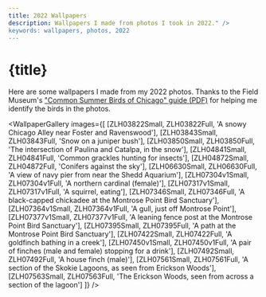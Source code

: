```yaml
---
title: 2022 Wallpapers
description: Wallpapers I made from photos I took in 2022." />
keywords: wallpapers, photos, 2022
---
```


<script>
  import ZLH03822Small from '$lib/assets/images/wallpapers/2022/ZLH03822.png?w=650&imagetools';
  import ZLH03843Small from '$lib/assets/images/wallpapers/2022/ZLH03843.png?w=650&imagetools';
  import ZLH03850Small from '$lib/assets/images/wallpapers/2022/ZLH03850.png?w=650&imagetools';
  import ZLH04841Small from '$lib/assets/images/wallpapers/2022/ZLH04841.png?w=650&imagetools';
  import ZLH04872Small from '$lib/assets/images/wallpapers/2022/ZLH04872.png?w=650&imagetools';
  import ZLH06630Small from '$lib/assets/images/wallpapers/2022/ZLH06630.png?w=650&imagetools';
  import ZLH07304v1Small from '$lib/assets/images/wallpapers/2022/ZLH07304v1.png?w=650&imagetools';
  import ZLH07317v1Small from '$lib/assets/images/wallpapers/2022/ZLH07317v1.png?w=650&imagetools';
  import ZLH07346Small from '$lib/assets/images/wallpapers/2022/ZLH07346.png?w=650&imagetools';
  import ZLH07364v1Small from '$lib/assets/images/wallpapers/2022/ZLH07364v1.png?w=650&imagetools';
  import ZLH07377v1Small from '$lib/assets/images/wallpapers/2022/ZLH07377v1.png?w=650&imagetools';
  import ZLH07395Small from '$lib/assets/images/wallpapers/2022/ZLH07395.png?w=650&imagetools';
  import ZLH07422Small from '$lib/assets/images/wallpapers/2022/ZLH07422.png?w=650&imagetools';
  import ZLH07450v1Small from '$lib/assets/images/wallpapers/2022/ZLH07450v1.png?w=650&imagetools';
  import ZLH07492Small from '$lib/assets/images/wallpapers/2022/ZLH07492.png?w=650&imagetools';
  import ZLH07561Small from '$lib/assets/images/wallpapers/2022/ZLH07561.png?w=650&imagetools';
  import ZLH07563Small from '$lib/assets/images/wallpapers/2022/ZLH07563.png?w=650&imagetools';

  import ZLH03822Full from '$lib/assets/images/wallpapers/2022/ZLH03822.png';
  import ZLH03843Full from '$lib/assets/images/wallpapers/2022/ZLH03843.png';
  import ZLH03850Full from '$lib/assets/images/wallpapers/2022/ZLH03850.png';
  import ZLH04841Full from '$lib/assets/images/wallpapers/2022/ZLH04841.png';
  import ZLH04872Full from '$lib/assets/images/wallpapers/2022/ZLH04872.png';
  import ZLH06630Full from '$lib/assets/images/wallpapers/2022/ZLH06630.png';
  import ZLH07304v1Full from '$lib/assets/images/wallpapers/2022/ZLH07304v1.png';
  import ZLH07317v1Full from '$lib/assets/images/wallpapers/2022/ZLH07317v1.png';
  import ZLH07346Full from '$lib/assets/images/wallpapers/2022/ZLH07346.png';
  import ZLH07364v1Full from '$lib/assets/images/wallpapers/2022/ZLH07364v1.png';
  import ZLH07377v1Full from '$lib/assets/images/wallpapers/2022/ZLH07377v1.png';
  import ZLH07395Full from '$lib/assets/images/wallpapers/2022/ZLH07395.png';
  import ZLH07422Full from '$lib/assets/images/wallpapers/2022/ZLH07422.png';
  import ZLH07450v1Full from '$lib/assets/images/wallpapers/2022/ZLH07450v1.png';
  import ZLH07492Full from '$lib/assets/images/wallpapers/2022/ZLH07492.png';
  import ZLH07561Full from '$lib/assets/images/wallpapers/2022/ZLH07561.png';
  import ZLH07563Full from '$lib/assets/images/wallpapers/2022/ZLH07563.png';

  import WallpaperGallery from '$lib/components/WallpaperGallery.svelte';
</script>

# {title}

Here are some wallpapers I made from my 2022 photos. Thanks to the Field Museum's ["Common Summer Birds of Chicago" guide (PDF)](https://fieldguides.fieldmuseum.org/sites/default/files/rapid-color-guides-pdfs/593_usa_chicago_summer_birds.pdf) for helping me identify the birds in the photos.

<WallpaperGallery
images={[
[ZLH03822Small, ZLH03822Full, 'A snowy Chicago Alley near Foster and Ravenswood'],
[ZLH03843Small, ZLH03843Full, 'Snow on a juniper bush'],
[ZLH03850Small, ZLH03850Full, 'The intersection of Paulina and Catalpa, in the snow'],
[ZLH04841Small, ZLH04841Full, 'Common grackles hunting for insects'],
[ZLH04872Small, ZLH04872Full, 'Conifers against the sky'],
[ZLH06630Small, ZLH06630Full, 'A view of navy pier from near the Shedd Aquarium'],
[ZLH07304v1Small, ZLH07304v1Full, 'A northern cardinal (female)'],
[ZLH07317v1Small, ZLH07317v1Full, 'A squirrel, eating'],
[ZLH07346Small, ZLH07346Full, 'A black-capped chickadee at the Montrose Point Bird Sanctuary'],
[ZLH07364v1Small, ZLH07364v1Full, 'A gull, just off Montrose Point'],
[ZLH07377v1Small, ZLH07377v1Full, 'A leaning fence post at the Montrose Point Bird Sanctuary'],
[ZLH07395Small, ZLH07395Full, 'A path at the Montrose Point Bird Sanctuary'],
[ZLH07422Small, ZLH07422Full, 'A goldfinch bathing in a creek'],
[ZLH07450v1Small, ZLH07450v1Full, 'A pair of finches (male and female) stopping for a drink'],
[ZLH07492Small, ZLH07492Full, 'A house finch (male)'],
[ZLH07561Small, ZLH07561Full, 'A section of the Skokie Lagoons, as seen from Erickson Woods'],
[ZLH07563Small, ZLH07563Full, 'The Erickson Woods, seen from across a section of the lagoon']
]}
/>

